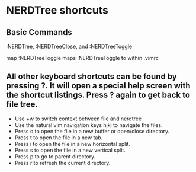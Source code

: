 # NERDTree shortcuts

## Basic Commands

:NERDTree, :NERDTreeClose, and :NERDTreeToggle

map <F2> :NERDTreeToggle<CR> maps :NERDTreeToggle to <F2> within .vimrc
 
## All other keyboard shortcuts can be found by pressing ?. It will open a special help screen with the shortcut listings. Press ? again to get back to file tree.
 
* Use <C>+w to switch context between file and nerdtree
*  Use the natural vim navigation keys hjkl to navigate the files.
* Press o to open the file in a new buffer or open/close directory.
* Press t to open the file in a new tab.
* Press i to open the file in a new horizontal split.
* Press s to open the file in a new vertical split.
* Press p to go to parent directory.
* Press r to refresh the current directory.
